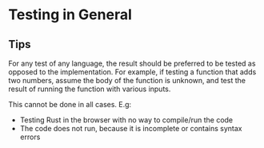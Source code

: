 # Testing in General

## Tips

For any test of any language, the result should be preferred to be tested as opposed to the implementation. For example, if testing a function that adds two numbers, assume the body of the function is unknown, and test the result of running the function with various inputs.

This cannot be done in all cases. E.g:

- Testing Rust in the browser with no way to compile/run the code
- The code does not run, because it is incomplete or contains syntax errors

